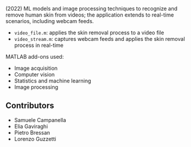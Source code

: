 

(2022) ML models and image processing techniques to recognize and remove human skin from videos; the application extends to real-time scenarios, including webcam feeds. 

- `video_file.m`: applies the skin removal process to a video file
- `video_stream.m`: captures webcam feeds and applies the skin removal process in real-time

MATLAB add-ons used:
- Image acquisition
- Computer vision
- Statistics and machine learning
- Image processing


## Contributors
- Samuele Campanella
- Elia Gaviraghi
- Pietro Bressan
- Lorenzo Guzzetti
